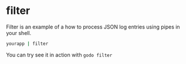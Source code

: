 # filter

Filter is an example of a how to process JSON log
entries using pipes in your shell.

```sh
yourapp | filter
```

You can try see it in action with `godo filter`
